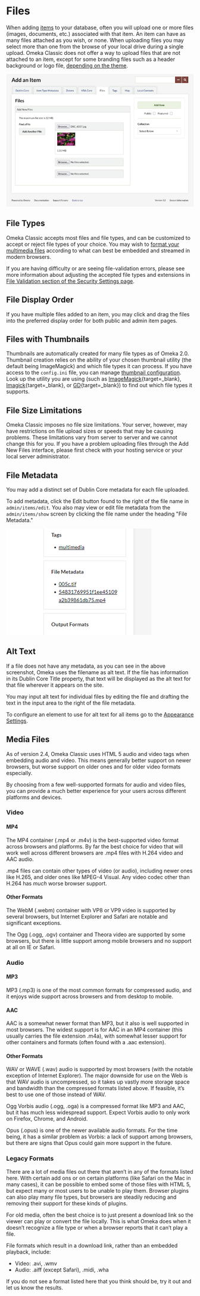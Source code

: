 # Files

When adding [items](Items.md) to your database, often you will upload one or more files (images, documents, etc.) associated with that item. An item can have as many files attached as you wish, or none. When uploading files you may select more than one from the browse of your local drive during a single upload. Omeka Classic does not offer a way to upload files that are not attached to an item, except for some branding files such as a header background or logo file, [depending on the theme](../Admin/Appearance/Themes.md#configuring-a-theme).

![The Files tab that appears when you are adding an item](../doc_files/filesAdd.png "The Files tab that appears when you are adding an item")

File Types
-------------------------------------------------------------

Omeka Classic accepts most files and file types, and can be customized to accept or reject file types of your choice. You may wish to [format your multimedia files](#media-files) according to what can best be embedded and streamed in modern browsers.

If you are having difficulty or are seeing file-validation errors, please see more information about adjusting the accepted file types and extensions in [File Validation section of the Security Settings page](../Admin/Settings/Security_Settings.md#file-validation).

<!---
Need more information about specific errors people have seen, or what "difficulty" might look like. Perhaps a screenshot or example here and more information in the Troubleshooting section.
--->


File Display Order
---------------------------------------------------------------
If you have multiple files added to an item, you may click and drag the files into the preferred display order for both public and admin item pages.

<!--- screenshot needed --->

Files with Thumbnails
-------------------------------
Thumbnails are automatically created for many file types as of Omeka 2.0. Thumbnail creation relies on the ability of your chosen thumbnail utility (the default being ImageMagick) and which file types it can process. If you have access to the `config.ini` file, you can manage [thumbnail configuration](../Technical/ConfiguringThumbnailCreation.md). Look up the utility you are using (such as [ImageMagick](https://imagemagick.org/){target=_blank}, [Imagick](https://www.php.net/imagick){target=_blank}, or [GD](https://www.php.net/manual/en/intro.image.php){target=_blank}) to find out which file types it supports. 

<!--- can you do anything fun with thumbnails? upload some defaults, upload some custom thumbnails to override the automatically generated ones? --->

File Size Limitations
-----------------------------

Omeka Classic imposes no file size limitations. Your server, however, may have restrictions on file upload sizes or speeds that may be causing problems. These limitations vary from server to server and we cannot change this for you. If you have a problem uploading files through the Add New Files interface, please first check with your hosting service or your local server administrator. 

File Metadata
--------------------------------------------------------------
You may add a distinct set of Dublin Core metadata for each file uploaded.

To add metadata, click the Edit button found to the right of the file name in `admin/items/edit`. You also may view or edit file metadata from the `admin/items/show` screen by clicking the file name under the heading "File Metadata."

![A teal arrow points to the File Metadata box on a screenshot of an Item page. The file is displayed by its original filename](../doc_files/filesMetadata.png "A teal arrow points to the File Metadata box on a screenshot of an Item page. The file is displayed by its original filename")

<!--- maybe a screenshot that doesn't confused people by having a full external URL where a filename should be --->

Alt Text
----------------------
If a file does not have any metadata, as you can see in the above screenshot, Omeka uses the filename as alt text. If the file has information in its Dublin Core Title property, that text will be displayed as the alt text for that file wherever it appears on the site. 

You may input alt text for individual files by editing the file and drafting the text in the input area to the right of the file metadata. 

To configure an element to use for alt text for all items go to the [Appearance Settings](..../Admin/Appearance/Appearance_Settings).

Media Files
------------------------
As of version 2.4, Omeka Classic uses HTML 5 audio and video tags when embedding audio and video. This means generally better support on newer browsers, but worse support on older ones and for older video formats especially.

By choosing from a few well-supported formats for audio and video files, you can provide a much better experience for your users across different platforms and devices.

### Video
#### MP4
The MP4 container (.mp4 or .m4v) is the best-supported video format across browsers and platforms. By far the best choice for video that will work well across different browsers are .mp4 files with H.264 video and AAC audio.

.mp4 files can contain other types of video (or audio), including newer ones like H.265, and older ones like MPEG-4 Visual. Any video codec other than H.264 has *much* worse browser support.

#### Other Formats
The WebM (.webm) container with VP8 or VP9 video is supported by several browsers, but Internet Explorer and Safari are notable and significant exceptions.

The Ogg (.ogg, .ogv) container and Theora video are supported by some browsers, but there is little support among mobile browsers and no support at all on IE or Safari.

### Audio

#### MP3
MP3 (.mp3) is one of the most common formats for compressed audio, and it enjoys wide support across browsers and from desktop to mobile.

#### AAC

AAC is a somewhat newer format than MP3, but it also is well supported in most browsers. The widest support is for AAC in an MP4 container (this usually carries the file extension .m4a), with somewhat lesser support for other containers and formats (often found with a .aac extension).

#### Other Formats

WAV or WAVE (.wav) audio is supported by most browsers (with the notable exception of Internet Explorer). The major downside for use on the Web is that WAV audio is uncompressed, so it takes up vastly more storage space and bandwidth than the compressed formats listed above. If feasible, it’s best to use one of those instead of WAV.

Ogg Vorbis audio (.ogg, .oga) is a compressed format like MP3 and AAC, but it has much less widespread support. Expect Vorbis audio to only work on Firefox, Chrome, and Android.

Opus (.opus) is one of the newer available audio formats. For the time being, it has a similar problem as Vorbis: a lack of support among browsers, but there are signs that Opus could gain more support in the future.

### Legacy Formats
There are a lot of media files out there that aren’t in any of the formats listed here. With certain add ons or on certain platforms (like Safari on the Mac in many cases), it can be possible to embed some of those files with HTML 5, but expect many or most users to be unable to play them. Browser plugins can also play many file types, but browsers are steadily reducing and removing their support for these kinds of plugins.

For old media, often the best choice is to just present a download link so the viewer can play or convert the file locally. This is what Omeka does when it doesn’t recognize a file type or when a browser reports that it can’t play a file.

File formats which result in a download link, rather than an embedded playback, include: 

- Video: .avi, .wmv
- Audio: .aiff (except Safari), .midi, .wha

If you do not see a format listed here that you think should be, try it out and let us know the results.
